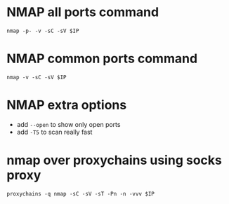 # NMAP all ports command
```
nmap -p- -v -sC -sV $IP
```

# NMAP common ports command
```
nmap -v -sC -sV $IP
```

# NMAP extra options
- add `--open` to show only open ports
- add `-T5` to scan really fast

# nmap over proxychains using socks proxy
```
proxychains -q nmap -sC -sV -sT -Pn -n -vvv $IP
```


